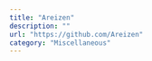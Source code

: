 ```yaml
---
title: "Areizen"
description: ""
url: "https://github.com/Areizen"
category: "Miscellaneous"
---
```

